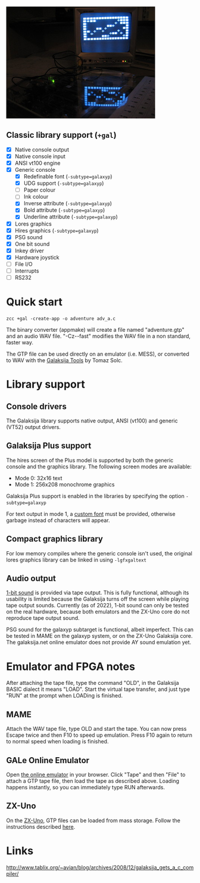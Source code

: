 

![](images/platform/galaksija.jpg)

## Classic library support (`+gal`)

* [x] Native console output
* [x] Native console input
* [x] ANSI vt100 engine
* [x] Generic console
    * [x] Redefinable font (`-subtype=galaxyp`)
    * [x] UDG support (`-subtype=galaxyp`)
    * [ ] Paper colour
    * [ ] Ink colour
    * [x] Inverse attribute (`-subtype=galaxyp`)
    * [x] Bold attribute (`-subtype=galaxyp`)
    * [x] Underline attribute (`-subtype=galaxyp`)
* [x] Lores graphics
* [x] Hires graphics (`-subtype=galaxyp`)
* [x] PSG sound
* [x] One bit sound
* [x] Inkey driver
* [x] Hardware joystick
* [ ] File I/O
* [ ] Interrupts
* [ ] RS232

# Quick start

    zcc +gal -create-app -o adventure adv_a.c

The binary converter (appmake) will create a file named "adventure.gtp" and an audio WAV file.
"-Cz--fast" modifies the WAV file in a non standard, faster way.

The GTP file can be used directly on an emulator (i.e. MESS), or converted to WAV with the [Galaksija Tools](http://www.tablix.org/~avian/blog/articles/galaksija-tools/) by Tomaz Solc.

# Library support

## Console drivers

The Galaksija library supports native output, ANSI (vt100) and generic (VT52) output drivers.

## Galaksija Plus support

The hires screen of the Plus model is supported by both the generic console and the graphics library. The following screen modes are available:

* Mode 0: 32x16 text
* Mode 1: 256x208 monochrome graphics

Galaksija Plus support is enabled in the libraries by specifying the option `-subtype=galaxyp`

For text output in mode 1, a [custom font](https://github.com/z88dk/z88dk/wiki/Classic-GenericConsole#defining-a-custom-font) must be provided, otherwise garbage instead of characters will appear.

## Compact graphics library

For low memory compiles where the generic console isn't used, the original lores graphics library can be linked in using `-lgfxgaltext` 

## Audio output

[1-bit sound](https://www.z88dk.org/wiki/doku.php?id=library:sound) is provided via tape output. This is fully functional, although its usability is limited because the Galaksija turns off the screen while playing tape output sounds. Currently (as of 2022), 1-bit sound can only be tested on the real hardware, because both emulators and the ZX-Uno core do not reproduce tape output sound.

PSG sound for the galaxyp subtarget is functional, albeit imperfect. This can be tested in MAME on the galaxyp system, or on the ZX-Uno Galaksija core. The galaksija.net online emulator does not provide AY sound emulation yet.

# Emulator and FPGA notes

After attaching the tape file, type the command "OLD", in the Galaksija BASIC dialect it means "LOAD".
Start the virtual tape transfer, and just type "RUN" at the prompt when LOADing is finished.

## MAME
Attach the WAV tape file, type OLD and start the tape. You can now press Escape twice and then F10 to speed up emulation. Press F10 again to return to normal speed when loading is finished.

## GALe Online Emulator
Open [the online emulator](http://galaksija.net/?i=1) in your browser. Click "Tape" and then "File" to attach a GTP tape file, then load the tape as described above. Loading happens instantly, so you can immediately type RUN afterwards.

## ZX-Uno
On the [ZX-Uno](https://zxuno.speccy.org/), GTP files can be loaded from mass storage. Follow the instructions described [here](https://www.zxuno.com/forum/viewtopic.php?f=65&t=1942).

# Links

http://www.tablix.org/~avian/blog/archives/2008/12/galaksija_gets_a_c_compiler/